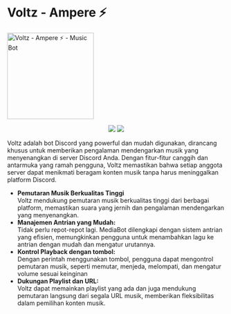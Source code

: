 # Voltz - Ampere ⚡
<img src="https://cdn.discordapp.com/avatars/1073529593371308052/29120dcc29d0bb4065f5a1c194deb2c3.png?size=512" width="200" alt="Voltz - Ampere ⚡ - Music Bot">


<p align="center">
    <a href="https://github.com/voltacdev/Ampere-V1" alt="Github repo vesion">
        <img src="https://img.shields.io/github/package-json/v/voltacdev/Ampere-V1/main?logo=javascript&color=%2337eb34" /></a>
    <a href="https://discord.gg/jp8pGTGWry" alt="Discord Chat">
        <img src="https://img.shields.io/discord/590715124650868776?logo=discord" /></a>
</p>




Voltz adalah bot Discord yang powerful dan mudah digunakan, dirancang khusus untuk memberikan pengalaman mendengarkan musik yang menyenangkan di server Discord Anda. Dengan fitur-fitur canggih dan antarmuka yang ramah pengguna, Voltz memastikan bahwa setiap anggota server dapat menikmati beragam konten musik tanpa harus meninggalkan platform Discord.

* **Pemutaran Musik Berkualitas Tinggi**<br />Voltz mendukung pemutaran musik berkualitas tinggi dari berbagai platform, memastikan suara yang jernih dan pengalaman mendengarkan yang menyenangkan.
* **Manajemen Antrian yang Mudah:**<br /> Tidak perlu repot-repot lagi. MediaBot dilengkapi dengan sistem antrian yang efisien, memungkinkan pengguna untuk menambahkan lagu ke antrian dengan mudah dan mengatur urutannya.
* **Kontrol Playback dengan tombol:**<br /> Dengan perintah menggunakan tombol, pengguna dapat mengontrol pemutaran musik, seperti memutar, menjeda, melompati, dan mengatur volume sesuai keinginan
* **Dukungan Playlist dan URL:**<br />
Voltz dapat memainkan playlist yang ada dan juga mendukung pemutaran langsung dari segala URL musik, memberikan fleksibilitas dalam pemilihan konten musik.
